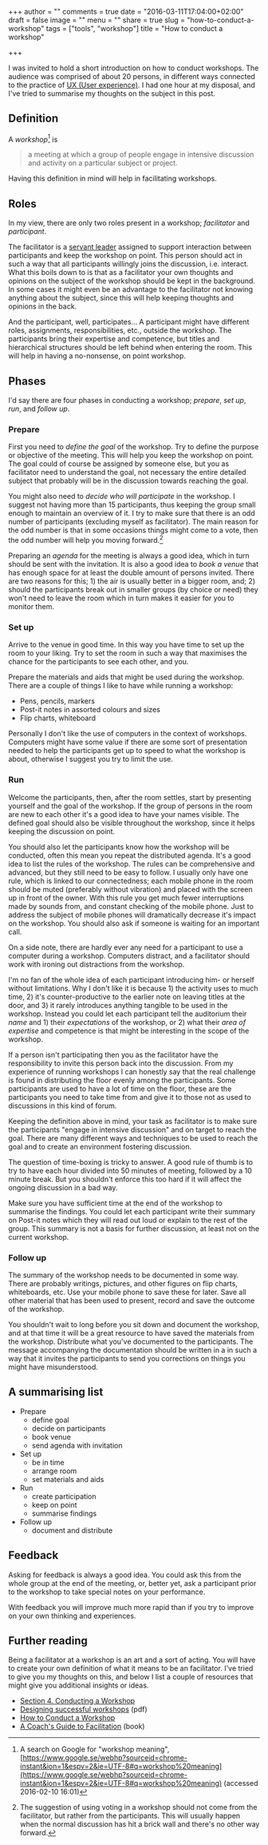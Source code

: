 +++
author = ""
comments = true
date = "2016-03-11T17:04:00+02:00"
draft = false
image = ""
menu = ""
share = true
slug = "how-to-conduct-a-workshop"
tags = ["tools", "workshop"]
title = "How to conduct a workshop"

+++

I was invited to hold a short introduction on how to conduct workshops. The audience was comprised of about 20 persons, in different ways connected to the practice of [UX (User experience)](https://en.wikipedia.org/wiki/User_experience). I had one hour at my disposal, and I've tried to summarise my thoughts on the subject in this post.

## Definition

A *workshop*[^1] is

> a meeting at which a group of people engage in intensive discussion and activity on a particular subject or project.

Having this definition in mind will help in facilitating workshops.

## Roles

In my view, there are only two roles present in a workshop; *facilitator* and *participant*.

The facilitator is a [servant leader](https://en.wikipedia.org/wiki/Servant_leadership) assigned to support interaction between participants and keep the workshop on point. This person should act in such a way that all participants willingly joins the discussion, i.e. interact. What this boils down to is that as a facilitator your own thoughts and opinions on the subject of the workshop should be kept in the background. In some cases it might even be an advantage to the facilitator not knowing anything about the subject, since this will help keeping thoughts and opinions in the back.

And the participant, well, participates...  A participant might have different roles, assignments, responsibilities, etc., outside the workshop. The participants bring their expertise and competence, but titles and hierarchical structures should be left behind when entering the room. This will help in having a no-nonsense, on point workshop.

## Phases

I'd say there are four phases in conducting a workshop; *prepare*, *set up*, *run*, and *follow up*.

### Prepare

First you need to *define the goal* of the workshop. Try to define the purpose or objective of the meeting. This will help you keep the workshop on point. The goal could of course be assigned by someone else, but you as facilitator need to understand the goal, not necessary the entire detailed subject that probably will be in the discussion towards reaching the goal.

You might also need to *decide who will participate* in the workshop. I suggest not having more than 15 participants, thus keeping the group small enough to maintain an overview of it. I try to make sure that there is an odd number of participants (excluding myself as facilitator). The main reason for the odd number is that in some occasions things might come to a vote, then the odd number will help you moving forward.[^2]

Preparing an *agenda* for the meeting is always a good idea, which in turn should be sent with the invitation. It is also a good idea to *book a venue* that has enough space for at least the double amount of persons invited. There are two reasons for this; 1) the air is usually better in a bigger room, and; 2) should the participants break out in smaller groups (by choice or need) they won't need to leave the room which in turn makes it easier for you to monitor them.

### Set up

Arrive to the venue in good time. In this way you have time to set up the room to your liking. Try to set the room in such a way that maximises the chance for the participants to see each other, and you.

Prepare the materials and aids that might be used during the workshop. There are a couple of things I like to have while running a workshop:

* Pens, pencils, markers
* Post-it notes in assorted colours and sizes
* Flip charts, whiteboard

Personally I don't like the use of computers in the context of workshops. Computers might have some value if there are some sort of presentation needed to help the participants get up to speed to what the workshop is about, otherwise I suggest you try to limit the use.

### Run

Welcome the participants, then, after the room settles, start by presenting yourself and the goal of the workshop. If the group of persons  in the room are new to each other it's a good idea to have your names visible. The defined goal should also be visible throughout the workshop, since it helps keeping the discussion on point.

You should also let the participants know how the workshop will be conducted, often this mean you repeat the distributed agenda. It's a good idea to list the rules of the workshop. The rules can be comprehensive and advanced, but they still need to be easy to follow. I usually only have one rule, which is linked to our connectedness; each mobile phone in the room should be muted (preferably without vibration) and placed with the screen up in front of the owner. With this rule you get much fewer interruptions made by sounds from, and constant checking of the mobile phone. Just to address the subject of mobile phones will dramatically decrease it's impact on the workshop. You should also ask if someone is waiting for an important call. 

On a side note, there are hardly ever any need for a participant to use a computer during a workshop. Computers distract, and a facilitator should work with ironing out distractions from the workshop.

I'm no fan of the whole idea of each participant introducing him- or herself without limitations. Why I don't like it is because 1) the activity uses to much time, 2) it's counter-productive to the earlier note on leaving titles at the door, and 3) it rarely introduces anything tangible to be used in the workshop. Instead you could let each participant tell the auditorium their *name* and 1) their *expectations* of the workshop, or 2) what their *area of expertise* and competence is that might be interesting in the scope of the workshop.

If a person isn't participating then you as the facilitator have the responsibility to invite this person back into the discussion. From my experience of running workshops I can honestly say that the real challenge is found in distributing the floor evenly among the participants. Some participants are used to have a lot of time on the floor, these are the participants you need to take time from and give it to those not as used to discussions in this kind of forum.

Keeping the definition above in mind, your task as facilitator is to make sure the participants "engage in intensive discussion" and on target to reach the goal. There are many different ways and techniques to be used to reach the goal and to create an environment fostering discussion.

The question of time-boxing is tricky to answer. A good rule of thumb is to try to have each hour divided into 50 minutes of meeting, followed by a 10 minute break. But you shouldn't enforce this too hard if it will affect the ongoing discussion in a bad way.

Make sure you have sufficient time at the end of the workshop to summarise the findings. You could let each participant write their summary on Post-it notes which they will read out loud or explain to the rest of the group. This summary is not a basis for further discussion, at least not on the current workshop.

### Follow up

The summary of the workshop needs to be documented in some way. There are probably writings, pictures, and other figures on flip charts, whiteboards, etc. Use your mobile phone to save these for later. Save all other material that has been used to present, record and save the outcome of the workshop.

You shouldn't wait to long before you sit down and document the workshop, and at that time it will be a great resource to have saved the materials from the workshop. Distribute what you've documented to the participants. The message accompanying the documentation should be written in a in such a way that it invites the participants to send you corrections on things you might have misunderstood.

## A summarising list

* Prepare
    * define goal
    * decide on participants
    * book venue
    * send agenda with invitation
* Set up
    * be in time
    * arrange room
    * set materials and aids
* Run
    * create participation
    * keep on point
    * summarise findings
* Follow up
    * document and distribute

## Feedback

Asking for feedback is always a good idea. You could ask this from the whole group at the end of the meeting, or, better yet, ask a participant prior to the workshop to take special notes on your performance.

With feedback you will improve much more rapid than if you try to improve on your own thinking and experiences.

## Further reading

Being a facilitator at a workshop is an art and a sort of acting. You will have to create your own definition of what it means to be an facilitator. I've tried to give you my thoughts on this, and below I list a couple of resources that might give you additional insights or ideas.

* [Section 4. Conducting a Workshop](http://ctb.ku.edu/en/table-of-contents/structure/training-and-technical-assistance/workshops/main)
* [Designing successful workshops](https://www.mcgill.ca/medicinefacdev/files/medicinefacdev/DesigningWorkshopsWorkbook.pdf) (pdf)
* [How to Conduct a Workshop](http://www.wikihow.com/Conduct-a-Workshop)
* [A Coach's Guide to Facilitation](https://leanpub.com/facilitation) (book)

[^1]: A search on Google for "workshop meaning", [https://www.google.se/webhp?sourceid=chrome-instant&ion=1&espv=2&ie=UTF-8#q=workshop%20meaning](https://www.google.se/webhp?sourceid=chrome-instant&ion=1&espv=2&ie=UTF-8#q=workshop%20meaning) (accessed 2016-02-10 16:01)
[^2]: The suggestion of using voting in a workshop should not come from the facilitator, but rather from the participants. This will usually happen when the normal discussion has hit a brick wall and there's no other way forward.
